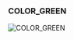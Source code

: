 ### COLOR_GREEN





![COLOR_GREEN](https://user-images.githubusercontent.com/116869307/214146131-80b05c00-b464-4fcf-9523-7bce7a6799d8.png)















